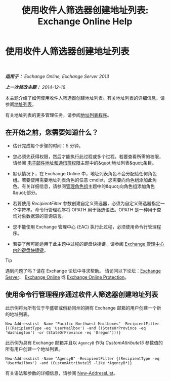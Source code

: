 ﻿---
title: '使用收件人筛选器创建地址列表: Exchange Online Help'
TOCTitle: 使用收件人筛选器创建地址列表
ms:assetid: 8eabea64-97c6-40af-b61c-9b6a125cbdf1
ms:mtpsurl: https://technet.microsoft.com/zh-cn/library/Bb123718(v=EXCHG.150)
ms:contentKeyID: 50491155
ms.date: 05/23/2018
mtps_version: v=EXCHG.150
ms.translationtype: MT
---

# 使用收件人筛选器创建地址列表

 

_**适用于：** Exchange Online, Exchange Server 2013_

_**上一次修改主题：** 2014-12-16_

本主题介绍了如何使用收件人筛选器创建地址列表。有关地址列表的详细信息，请参阅[地址列表](address-lists-exchange-2013-help.md)。

有关地址列表的更多管理任务，请参阅[地址列表程序](address-list-procedures-exchange-2013-help.md)。

## 在开始之前，您需要知道什么？

  - 估计完成每个步骤的时间：5 分钟。

  - 您必须先获得权限，然后才能执行此过程或多个过程。若要查看所需的权限，请参阅 [电子邮件地址和通讯簿权限](email-address-and-address-book-permissions-exchange-2013-help.md)主题中的\&quot;地址列表\&quot;条目。

  - 默认情况下，在 Exchange Online 中，地址列表角色不会分配给任何角色组。若要使用需要地址列表角色的任意 cmdlet，您需要向角色组添加此角色。有关详细信息，请参阅[管理角色组](manage-role-groups-exchange-2013-help.md)主题中的\&quot;向角色组添加角色\&quot;部分。

  - 若要使用 *RecipientFilter* 参数创建自定义筛选器，必须为自定义筛选器指定一个字符串。命令行管理程序将 OPATH 用于筛选语法。OPATH 是一种用于查询对象数据源的查询语言。

  - 您不能使用 Exchange 管理中心 (EAC) 执行此过程，必须使用命令行管理程序。

  - 若要了解可能适用于此主题中过程的键盘快捷键，请参阅 [Exchange 管理中心内的键盘快捷键](keyboard-shortcuts-in-the-exchange-admin-center-exchange-online-protection-help.md)。

> [!tip]
> 遇到问题了吗？请在 Exchange 论坛中寻求帮助。 请访问以下论坛：<a href="https://go.microsoft.com/fwlink/p/?linkid=60612">Exchange Server</a>、 <a href="https://go.microsoft.com/fwlink/p/?linkid=267542">Exchange Online</a> 或 <a href="https://go.microsoft.com/fwlink/p/?linkid=285351">Exchange Online Protection</a>。


## 使用命令行管理程序通过收件人筛选器创建地址列表

此示例将为所有位于华盛顿或俄勒冈州的拥有 Exchange 邮箱的用户创建一个新的地址列表。

    New-AddressList -Name "Pacific Northwest Mailboxes" -RecipientFilter {((RecipientType -eq 'UserMailbox') -and ((StateOrProvince -eq 'Washington') -or (StateOrProvince -eq 'Oregon')))}

此示例为具有 Exchange 邮箱并且以 `AgencyB` 作为 *CustomAttribute15* 参数值的所有用户创建一个地址列表。

    New-AddressList -Name "AgencyB" -RecipientFilter {(RecipientType -eq 'UserMailbox') -and (CustomAttribute15 -like *AgencyB*)}

有关语法和参数的详细信息，请参阅 [New-AddressList](https://technet.microsoft.com/zh-cn/library/aa996912\(v=exchg.150\))。

